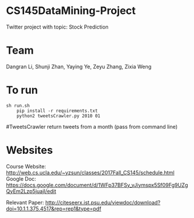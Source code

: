 # CS145DataMining-Project
Twitter project with topic: Stock Prediction 

# Team 
Dangran Li, Shunji Zhan, Yaying Ye, Zeyu Zhang, Zixia Weng

# To run
	sh run.sh
        pip install -r requirements.txt
        python2 tweetsCrawler.py 2010 01
#TweetsCrawler
        return tweets from a month (pass from command line)  
# Websites
Course Website: http://web.cs.ucla.edu/~yzsun/classes/2017Fall_CS145/schedule.html
Google Doc: https://docs.google.com/document/d/1WFp37BFSy_vJiymspx5Sf09Fg9UZgQyEm2Lzp5juajI/edit

Relevant Paper: http://citeseerx.ist.psu.edu/viewdoc/download?doi=10.1.1.375.4517&rep=rep1&type=pdf
